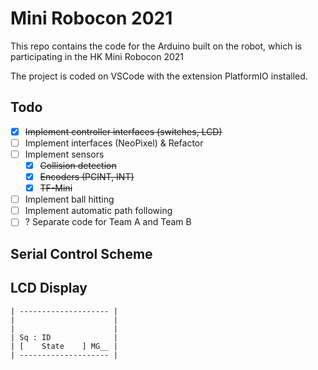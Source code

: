 # Mini Robocon 2021

This repo contains the code for the Arduino built on the robot, which is participating in the HK Mini Robocon 2021

The project is coded on VSCode with the extension PlatformIO installed.

## Todo

- [x] ~~Implement controller interfaces (switches, LCD)~~
- [ ] Implement interfaces (NeoPixel) & Refactor
- [ ] Implement sensors
  - [x] ~~Collision detection~~
  - [x] ~~Encoders (PCINT, INT)~~
  - [x] ~~TF-Mini~~
- [ ] Implement ball hitting
- [ ] Implement automatic path following
- [ ] ? Separate code for Team A and Team B

## Serial Control Scheme

## LCD Display

```monospace
| -------------------- |
|                      |
|                      |
| Sq : ID              |
| [    State    ] MG__ |
| -------------------- |
```
